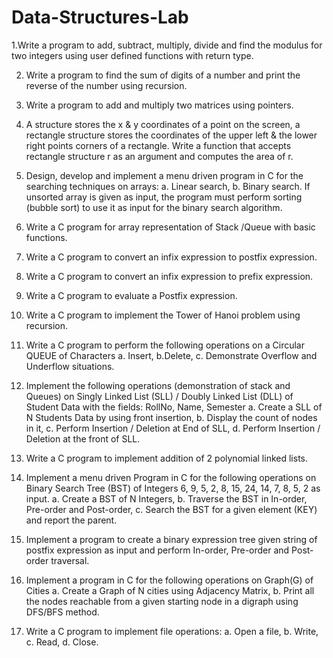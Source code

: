 # Data-Structures-Lab
1.Write a program to add, subtract, multiply, divide and find the modulus for two integers using user defined functions with return type.

2. Write a program to find the sum of digits of a number and print the reverse of the number using recursion.

3. Write a program to add and multiply two matrices using pointers.

4. A structure stores the x & y coordinates of a point on the screen, a rectangle structure
stores the coordinates of the upper left & the lower right points corners of a rectangle. Write
a function that accepts rectangle structure r as an argument and computes the area of r.

5. Design, develop and implement a menu driven program in C for the searching techniques on arrays:
   a. Linear search, b. Binary search. If unsorted array is given as input, the program must perform sorting (bubble sort) to use it as input for the binary search algorithm.

6. Write a C program for array representation of Stack /Queue with basic functions.

7. Write a C program to convert an infix expression to postfix expression.

8. Write a C program to convert an infix expression to prefix expression.

9. Write a C program to evaluate a Postfix expression.

10. Write a C program to implement the Tower of Hanoi problem using recursion.

11. Write a C program to perform the following operations on a Circular QUEUE of Characters
    a. Insert, b.Delete, c. Demonstrate Overflow and Underflow situations.

12. Implement the following operations (demonstration of stack and Queues) on Singly Linked List (SLL) / Doubly Linked List (DLL) of Student Data with the fields: RollNo, Name, Semester 
    a. Create a SLL of N Students Data by using front insertion, b. Display the count of nodes in it, c. Perform Insertion / Deletion at End of SLL, d. Perform Insertion / Deletion at the front of SLL.

13. Write a C program to implement addition of 2 polynomial linked lists.

14. Implement a menu driven Program in C for the following operations on Binary Search Tree (BST) of Integers 6, 9, 5, 2, 8, 15, 24, 14, 7, 8, 5, 2 as input. 
    a. Create a BST of N Integers, b. Traverse the BST in In-order, Pre-order and Post-order, c. Search the BST for a given element (KEY) and report the parent.

15. Implement a program to create a binary expression tree given string of postfix expression as input and perform In-order, Pre-order and Post-order traversal.

16. Implement a program in C for the following operations on Graph(G) of Cities
    a. Create a Graph of N cities using Adjacency Matrix, b. Print all the nodes reachable from a given starting node in a digraph using DFS/BFS method.

17. Write a C program to implement file operations:
    a. Open a file, b. Write, c. Read, d. Close.
